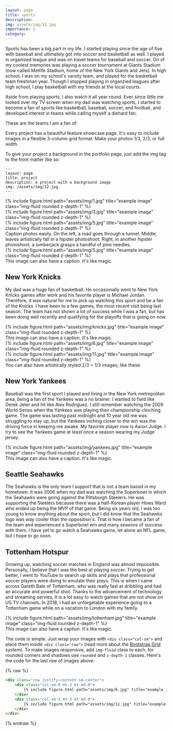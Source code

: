 ```yaml
---
layout: page
title: sports
description: 
img: assets/img/12.jpg
importance: 1
category: 
---
```

Sports has been a big part in my life. I started playing since the age of five with baseball and ultimately got into soccer and basketball as well. I played in organized league and was on travel teams for baseball and soccer. On of my coolest memories was playing a soccer tournament at Giants Stadium (now called Metlife Stadium, home of the New York Giants and Jets). In high school, I was on my school's varsity team, and played for the basketball team freshman year. Though I stopped playing in organzied leagues after high school, I play basketball with my friends at the local courts.

Aside from playing sports, I also watch it all year round. Ever since little me looked over my TV screen when my dad was watching sports, I started to become a fan of sports like basketball, baseball, soccer, and football, and developed interest in teams while calling myself a diehard fan.

These are the teams I am a fan of:

Every project has a beautiful feature showcase page.
It's easy to include images in a flexible 3-column grid format.
Make your photos 1/3, 2/3, or full width.

To give your project a background in the portfolio page, just add the img tag to the front matter like so:

    ---
    layout: page
    title: project
    description: a project with a background image
    img: /assets/img/12.jpg
    ---

<div class="row">
    <div class="col-sm mt-3 mt-md-0">
        {% include figure.html path="assets/img/1.jpg" title="example image" class="img-fluid rounded z-depth-1" %}
    </div>
    <div class="col-sm mt-3 mt-md-0">
        {% include figure.html path="assets/img/3.jpg" title="example image" class="img-fluid rounded z-depth-1" %}
    </div>
    <div class="col-sm mt-3 mt-md-0">
        {% include figure.html path="assets/img/5.jpg" title="example image" class="img-fluid rounded z-depth-1" %}
    </div>
</div>
<div class="caption">
    Caption photos easily. On the left, a road goes through a tunnel. Middle, leaves artistically fall in a hipster photoshoot. Right, in another hipster photoshoot, a lumberjack grasps a handful of pine needles.
</div>
<div class="row">
    <div class="col-sm mt-3 mt-md-0">
        {% include figure.html path="assets/img/5.jpg" title="example image" class="img-fluid rounded z-depth-1" %}
    </div>
</div>
<div class="caption">
    This image can also have a caption. It's like magic.
</div>

## New York Knicks
My dad was a huge fan of basketball. He occasionally went to New York Knicks games after work and his favorite player is Michael Jordan. Therefore, it was natural for me to pick up watching this sport and be a fan of the Knicks. I have been to a few games, the most recent visit being last season. The team has not shown a lot of success while I was a fan, but has been doing well recently and qualifying for the playoffs that is going on now.
<div class="row">
    <div class="col-sm mt-3 mt-md-0">
        {% include figure.html path="assets/img/knicks.jpg" title="example image" class="img-fluid rounded z-depth-1" %}
    </div>
</div>
<div class="caption">
    This image can also have a caption. It's like magic.
</div>

<div class="row justify-content-sm-center">
    <div class="col-sm-8 mt-3 mt-md-0">
        {% include figure.html path="assets/img/6.jpg" title="example image" class="img-fluid rounded z-depth-1" %}
    </div>
    <div class="col-sm-4 mt-3 mt-md-0">
        {% include figure.html path="assets/img/11.jpg" title="example image" class="img-fluid rounded z-depth-1" %}
    </div>
</div>
<div class="caption">
    You can also have artistically styled 2/3 + 1/3 images, like these.
</div>

## New York Yankees
Baseball was the first sport I played and living in the New York metropolitan area, being a fan of the Yankees was a no brainer. I wanted to field like Derek Jeter and hit like Alex Rodriguez. I still remember watching the 2009 World Series when the Yankees was playing their championship clinching game. The game was lasting past midnight and 10 year old me was struggling to stay up, but the Yankees inching closer to the win was the driving force in keeping me awake. My favorite player now is Aaron Judge. I try to see the Yankees game at least once a season wearing my Judge jersey.

<div class="row">
    <div class="col-sm mt-3 mt-md-0">
        {% include figure.html path="assets/img/yankees.jpg" title="example image" class="img-fluid rounded z-depth-1" %}
    </div>
</div>
<div class="caption">
    This image can also have a caption. It's like magic.
</div>

## Seattle Seahawks
The Seahawks is the only team I support that is not a team based in my hometown. It was 2006 when my dad was watching the Superbowl in which the Seahawks were going against the Pittsburgh Steelers. He was supporting the Steelers because there was a half-Korean player Hines Ward who ended up being the MVP of that game. Being six years old, I was too young to know anything about the sport, but I did know that the Seahawks logo was way cooler than the opposition's. That is how I became a fan of the team and experienced a Superbowl win and many seasons of success with them. I have yet to go watch a Seahawks game, let alone an NFL game, but I hope to go soon.

## Tottenham Hotspur
Growing up, watching soccer matches in England was almost impossible. Personally, I believe that I was the best at playing soccer. Trying to get better, I went to YouTube to search up skills and plays that professional soccer players were doing to emulate their plays. This is when I came across Gareth Bale of Tottenham, who was really fast at dribbling and had an accurate and powerful shot. Thanks to the advancement of technology and streaming servies, it is a lot easy to watch games that are not show on US TV channels. In 2018, I had an unforgetable experience going to a Tottenham game while on a vacation to London with my family.

<div class="row">
    <div class="col-sm mt-3 mt-md-0">
        {% include figure.html path="assets/img/tottenham.jpg" title="example image" class="img-fluid rounded z-depth-1" %}
    </div>
</div>
<div class="caption">
    This image can also have a caption. It's like magic.
</div>

The code is simple.
Just wrap your images with `<div class="col-sm">` and place them inside `<div class="row">` (read more about the <a href="https://getbootstrap.com/docs/4.4/layout/grid/">Bootstrap Grid</a> system).
To make images responsive, add `img-fluid` class to each; for rounded corners and shadows use `rounded` and `z-depth-1` classes.
Here's the code for the last row of images above:

{% raw %}
```html
<div class="row justify-content-sm-center">
    <div class="col-sm-8 mt-3 mt-md-0">
        {% include figure.html path="assets/img/6.jpg" title="example image" class="img-fluid rounded z-depth-1" %}
    </div>
    <div class="col-sm-4 mt-3 mt-md-0">
        {% include figure.html path="assets/img/11.jpg" title="example image" class="img-fluid rounded z-depth-1" %}
    </div>
</div>
```
{% endraw %}
